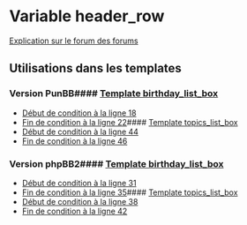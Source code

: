 # Variable header_row
[Explication sur le forum des forums](http://forum.forumactif.com/t294113-listing-des-variables#header_row)
## Utilisations dans les templates
### Version PunBB#### [Template birthday_list_box](punbb/birthday_list_box.md)
* [Début de condition à la ligne 18](../punbb/birthday_list_box.tpl#L18)
* [Fin de condition à la ligne 22](../punbb/birthday_list_box.tpl#L22)#### [Template topics_list_box](punbb/topics_list_box.md)
* [Début de condition à la ligne 44](../punbb/topics_list_box.tpl#L44)
* [Fin de condition à la ligne 46](../punbb/topics_list_box.tpl#L46)
### Version phpBB2#### [Template birthday_list_box](subsilver/birthday_list_box.md)
* [Début de condition à la ligne 31](../subsilver/birthday_list_box.tpl#L31)
* [Fin de condition à la ligne 35](../subsilver/birthday_list_box.tpl#L35)#### [Template topics_list_box](subsilver/topics_list_box.md)
* [Début de condition à la ligne 38](../subsilver/topics_list_box.tpl#L38)
* [Fin de condition à la ligne 42](../subsilver/topics_list_box.tpl#L42)
